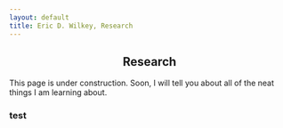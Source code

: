 ```yaml
---
layout: default
title: Eric D. Wilkey, Research
---
```


<meta name="viewport" content="width=device-width, initial-scale=1.0">

<h2><center>Research</center></h2>

<p>This page is under construction. Soon, I will tell you about all of the neat things I am learning about.</p>

<h3> test </h3>
